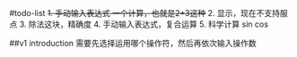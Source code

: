 #todo-list
~~1. 手动输入表达式 一个计算，也就是2+3这种~~
2. 显示，现在不支持服点
3. 除法这块，精确度
4. 手动输入表达式，复合运算
5. 科学计算 sin cos

##v1 introduction
需要先选择运用哪个操作符，然后再依次输入操作数
